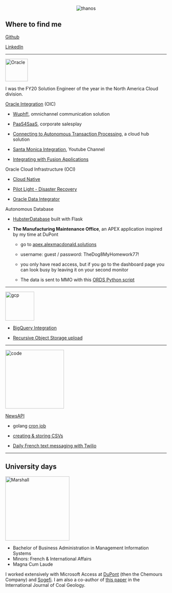 <p align="center">
  <img src="http://www.ignitionglobal.com/wp-content/uploads/2017/12/SALES-ENGINEER.jpg?raw=True" witdh = 0 height = 0 alt="preview"/>
</p>


<p align="center">
  <img src="https://media-exp1.licdn.com/dms/image/C5616AQGj3PqrgDMexw/profile-displaybackgroundimage-shrink_350_1400/0/1608401918895?e=1617235200&v=beta&t=DpS7jFPY_JYQCE5J3ovxD9W1bl3qeHtmG4gqOc68Clg" alt="thanos"/>
</p>

## Where to find me

[Github](https://github.com/GaryHostt)

[LinkedIn](https://www.linkedin.com/in/robertamacdonald94/)

____________________________________________________________________________________________________________

<p align="left">
  <img src="http://logos-download.com/wp-content/uploads/2016/03/Oracle_logo_logotype_wordmark.png" witdh = 140 height = 70 alt="Oracle"/>
</p>

I was the FY20 Solution Engineer of the year in the North America Cloud division.

[Oracle Integration](https://oic.alexmacdonald.solutions) (OIC)

  - [Wuphf!](https://www.youtube.com/watch?v=GT6uWYqJq6E), omnichannel communication solution
  
  - [PaaS4SaaS](https://www.youtube.com/watch?v=zZk6SI7FADY), corporate salesplay
  
  - [Connecting to Autonomous Transaction Processing](https://www.youtube.com/watch?v=-9nP2LaeOok), a cloud hub solution
  
  - [Santa Monica Integration](https://www.youtube.com/channel/UCW04sPyVsthkrjPs_Gx-dFA), Youtube Channel
  
  - [Integrating with Fusion Applications](https://medium.com/@alexmacdon94/laying-the-foundation-of-success-with-oracle-integration-erp-to-disparate-systems-dabad63abf7e)
  
Oracle Cloud Infrastructure (OCI)

  - [Cloud Native](https://garyhostt.github.io/OCI_DevOps/)

  - [Pilot Light - Disaster Recovery](https://apexapps.oracle.com/pls/apex/dbpm/r/livelabs/view-workshop?wid=724)

  - [Oracle Data Integrator](https://garyhostt.github.io/Oracle_Data_Integrator/)
 
 Autonomous Database
  
  - [HubsterDatabase](https://github.com/GaryHostt/HubsterDatabase) built with Flask
  
  - **The Manufacturing Maintenance Office**, an APEX application inspired by my time at DuPont
      
      - go to [apex.alexmacdonald.solutions](http://apex.alexmacdonald.solutions)
      
      - username: guest / password: TheDog8MyHomework77!
      
      - you only have read access, but if you go to the dashboard page you can look busy by leaving it on your second monitor
      
      - The data is sent to MMO with this [ORDS Python script](https://github.com/GaryHostt/sampeIoTData)
  
________________________________________________________________________________________________________________

<p align="left">
  <img src="https://i0.wp.com/www.pointstar.com.my/wp-content/uploads/2015/11/Header_Logo_GCP_transparent.png?ssl=1" witdh = 240 height = 90 alt="gcp"/>
</p>

- [BigQuery Integration](https://garyhostt.github.io/BigQueryIntegration/)

- [Recursive Object Storage upload](https://github.com/GaryHostt/RecursiveObjectStorageUpload)

________________________________________________________________________________________________________________

<p align="left">
  <img src="http://getwallpapers.com/wallpaper/full/9/4/d/358396.jpg" witdh = 60 height = 183 alt="code"/>
</p>

[NewsAPI](http://newsapi.org)

- golang [cron job](https://github.com/GaryHostt/GoChronCall)

- [creating & storing CSVs](https://github.com/GaryHostt/OCI_Native_NewsApp)

- [Daily French text messaging with Twilio](https://github.com/GaryHostt/DailyNewsText)

________________________________________________________________________________________________________________

## University days

<p align="left">
  <img src="https://cdn.freebiesupply.com/logos/large/2x/marshall-university-logo-png-transparent.png" witdh = 200 height = 200 alt="Marshall"/>
</p>

- Bachelor of Business Administration in Management Information Systems
- Minors: French & International Affairs
- Magna Cum Laude

I worked extensively with Microsoft Access at [DuPont](https://en.wikipedia.org/wiki/Dark_Waters_%282019_film%29) (then the Chemours Company) and [Sogefi](https://www.sogefigroup.com/en/index.html). I am also a co-author of [this paper](https://www.sciencedirect.com/science/article/abs/pii/S0166516216301033) in the International Journal of Coal Geology.
